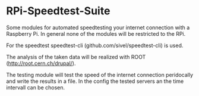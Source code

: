 RPi-Speedtest-Suite
===================

Some modules for automated speedtesting your internet connection with a Raspberry Pi. In general none of the modules will be restricted to the RPi.

For the speedtest speedtest-cli (github.com/sivel/speedtest-cli) is used.

The analysis of the taken data will be realized with ROOT (http://root.cern.ch/drupal/).

The testing module will test the speed of the internet connection peridocally and write the results in a file. In the config the tested servers an the time intervall can be chosen.
